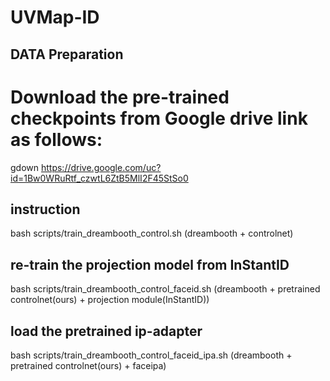 # UVMap-ID

## DATA Preparation
# Download the pre-trained checkpoints from Google drive link as follows:
gdown https://drive.google.com/uc?id=1Bw0WRuRtf_czwtL6ZtB5MlI2F45StSo0

## instruction
bash scripts/train_dreambooth_control.sh  (dreambooth + controlnet)

## re-train the projection model from InStantID
bash scripts/train_dreambooth_control_faceid.sh (dreambooth + pretrained controlnet(ours) + projection module(InStantID))

## load the pretrained ip-adapter
bash scripts/train_dreambooth_control_faceid_ipa.sh (dreambooth + pretrained controlnet(ours) + faceipa)